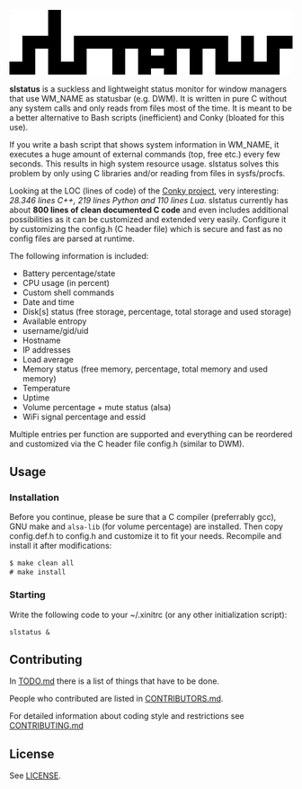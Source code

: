 ![slstatus](slstatus.png)

**slstatus** is a suckless and lightweight status monitor for window managers that use WM_NAME as statusbar (e.g. DWM). It is written in pure C without any system calls and only reads from files most of the time. It is meant to be a better alternative to Bash scripts (inefficient) and Conky (bloated for this use).

If you write a bash script that shows system information in WM_NAME, it executes a huge amount of external commands (top, free etc.) every few seconds. This results in high system resource usage. slstatus solves this problem by only using C libraries and/or reading from files in sysfs/procfs.

Looking at the LOC (lines of code) of the [Conky project](https://github.com/brndnmtthws/conky), very interesting: *28.346 lines C++, 219 lines Python and 110 lines Lua*. slstatus currently has about **800 lines of clean documented C code** and even includes additional possibilities as it can be customized and extended very easily. Configure it by customizing the config.h (C header file) which is secure and fast as no config files are parsed at runtime.

The following information is included:

- Battery percentage/state
- CPU usage (in percent)
- Custom shell commands
- Date and time
- Disk[s] status (free storage, percentage, total storage and used storage)
- Available entropy
- username/gid/uid
- Hostname
- IP addresses
- Load average
- Memory status (free memory, percentage, total memory and used memory)
- Temperature
- Uptime
- Volume percentage + mute status (alsa)
- WiFi signal percentage and essid

Multiple entries per function are supported and everything can be reordered and customized via the C header file config.h (similar to DWM).

## Usage

### Installation

Before you continue, please be sure that a C compiler (preferrably gcc), GNU make and `alsa-lib` (for volume percentage) are installed. Then copy config.def.h to config.h and customize it to fit your needs. Recompile and install it after modifications:

	$ make clean all
	# make install

### Starting

Write the following code to your ~/.xinitrc (or any other initialization script):

	slstatus &

## Contributing

In [TODO.md](TODO.md) there is a list of things that have to be done.

People who contributed are listed in [CONTRIBUTORS.md](CONTRIBUTORS.md).

For detailed information about coding style and restrictions see [CONTRIBUTING.md](CONTRIBUTING.md)

## License

See [LICENSE](LICENSE).
